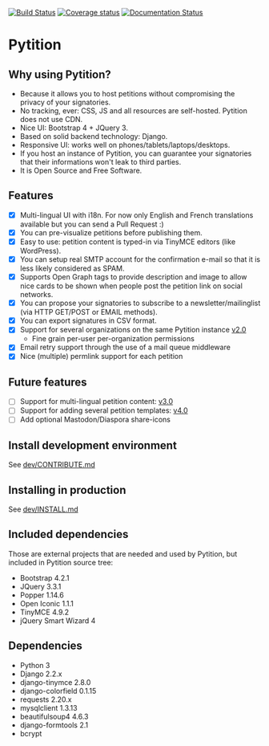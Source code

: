 [![Build Status](http://jenkins.sionneau.net:8080/buildStatus/icon?job=Pytition/master)](http://jenkins.sionneau.net:8080/job/Pytition/job/master/) [![Coverage status](https://img.shields.io/jenkins/coverage/cobertura/http/jenkins.sionneau.net:8080/job/Pytition/job/master.svg)](http://jenkins.sionneau.net:8080/job/Pytition/job/master/lastBuild/cobertura/) [![Documentation Status](https://readthedocs.org/projects/pytition/badge/?version=latest)](https://pytition.readthedocs.io/en/latest/?badge=latest)

# Pytition

## Why using Pytition?

* Because it allows you to host petitions without compromising the privacy of your signatories.
* No tracking, ever: CSS, JS and all resources are self-hosted. Pytition does not use CDN.
* Nice UI: Bootstrap 4 + JQuery 3.
* Based on solid backend technology: Django.
* Responsive UI: works well on phones/tablets/laptops/desktops.
* If you host an instance of Pytition, you can guarantee your signatories that their informations won't leak to third parties.
* It is Open Source and Free Software.

## Features

* [x] Multi-lingual UI with i18n. For now only English and French translations available but you can send a Pull Request :)
* [x] You can pre-visualize petitions before publishing them.
* [x] Easy to use: petition content is typed-in via TinyMCE editors (like WordPress).
* [x] You can setup real SMTP account for the confirmation e-mail so that it is less likely considered as SPAM.
* [x] Supports Open Graph tags to provide description and image to allow nice cards to be shown when people post the petition link on social networks.
* [x] You can propose your signatories to subscribe to a newsletter/mailinglist (via HTTP GET/POST or EMAIL methods).
* [x] You can export signatures in CSV format.
* [x] Support for several organizations on the same Pytition instance [v2.0](https://github.com/pytition/Pytition/milestone/2)
  * Fine grain per-user per-organization permissions
* [x] Email retry support through the use of a mail queue middleware
* [x] Nice (multiple) permlink support for each petition

## Future features

* [ ] Support for multi-lingual petition content: [v3.0](https://github.com/pytition/Pytition/milestone/3)
* [ ] Support for adding several petition templates: [v4.0](https://github.com/pytition/Pytition/milestone/4)
* [ ] Add optional Mastodon/Diaspora share-icons

## Install development environment

See [dev/CONTRIBUTE.md](dev/CONTRIBUTE.md)

## Installing in production

See [dev/INSTALL.md](dev/INSTALL.md)

## Included dependencies

Those are external projects that are needed and used by Pytition, but included in Pytition source tree:

* Bootstrap 4.2.1
* JQuery 3.3.1
* Popper 1.14.6
* Open Iconic 1.1.1
* TinyMCE 4.9.2
* jQuery Smart Wizard 4

## Dependencies

* Python 3
* Django 2.2.x
* django-tinymce 2.8.0
* django-colorfield 0.1.15
* requests 2.20.x
* mysqlclient 1.3.13
* beautifulsoup4 4.6.3
* django-formtools 2.1
* bcrypt

